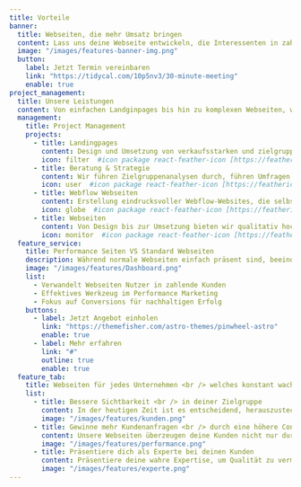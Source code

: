 ```yaml
---
title: Vorteile
banner:
  title: Webseiten, die mehr Umsatz bringen
  content: Lass uns deine Webseite entwickeln, die Interessenten in zahlende Kunden verwandelt.
  image: "/images/features-banner-img.png"
  button:
    label: Jetzt Termin vereinbaren
    link: "https://tidycal.com/10p5nv3/30-minute-meeting"
    enable: true
project_management:
  title: Unsere Leistungen
  content: Von einfachen Landginpages bis hin zu komplexen Webseiten, wir stehen jederzeit für maximale Performance. Nur dieses Motto lässt die besten Ergebnisse zu.
  management:
    title: Project Management
    projects:
      - title: Landingpages
        content: Design und Umsetzung von verkaufsstarken und zielgruppenorientierten Landingpages.
        icon: filter  #icon package react-feather-icon [https://feathericons.com/]
      - title: Beratung & Strategie
        content: Wir führen Zielgruppenanalysen durch, führen Umfragen durch und bieten weitere Marketingdienstleistungen an
        icon: user  #icon package react-feather-icon [https://feathericons.com/]
      - title: Webflow Webseiten
        content: Erstellung eindrucksvoller Webflow-Websites, die selbst anspruchsvollsten Anforderungen gerecht werden
        icon: globe  #icon package react-feather-icon [https://feathericons.com/]
      - title: Webseiten
        content: Von Design bis zur Umsetzung bieten wir qualitativ hochwertige Websites zum Festpreis an.
        icon: monitor  #icon package react-feather-icon [https://feathericons.com/]
  feature_service:
    title: Performance Seiten VS Standard Webseiten
    description: Während normale Webseiten einfach präsent sind, beeindrucken Performance Webseiten durch ansprechende Videos, hochwertige Bilder und überzeugende Texte. Die Performance Webseite geht über Funktionalität hinaus, schafft eine immersive Nutzererfahrung und verwandelt Besucher gezielt in zahlende Kunden.
    image: "/images/features/Dashboard.png"
    list:
      - Verwandelt Webseiten Nutzer in zahlende Kunden
      - Effektives Werkzeug im Performance Marketing
      - Fokus auf Conversions für nachhaltigen Erfolg
    buttons:
      - label: Jetzt Angebot einholen
        link: "https://themefisher.com/astro-themes/pinwheel-astro"
        enable: true
      - label: Mehr erfahren
        link: "#"
        outline: true
        enable: true
  feature_tab:
    title: Webseiten für jedes Unternehmen <br /> welches konstant wachsen möchte
    list:
      - title: Bessere Sichtbarkeit <br /> in deiner Zielgruppe
        content: In der heutigen Zeit ist es entscheidend, herauszustechen und durch Professionalität zu überzeugen. Durch unsere Hilfe differenzierst du dich von anderen und etablierst dich gleichzeitig als Marktführer
        image: "/images/features/kunden.png"
      - title: Gewinne mehr Kundenanfragen <br /> durch eine höhere Conversion Rate
        content: Unsere Webseiten überzeugen deine Kunden nicht nur durch ihr einzigartiges Design, sondern vor allem auch durch ihren durchdachten psychologischen Aufbau. Durch verkaufsstarke Texte generierst du mehr Kontaktanfragen über deine Website.
        image: "/images/features/performance.png"
      - title: Präsentiere dich als Experte bei deinen Kunden
        content: Präsentiere deine wahre Expertise, um Qualität zu vermitteln und das Vertrauen potenzieller Kunden zu steigern. Wenn du auf Kunden professionell wirkst, werden sie dich eher als Experten wahrnehmen.
        image: "/images/features/experte.png"
---
```

